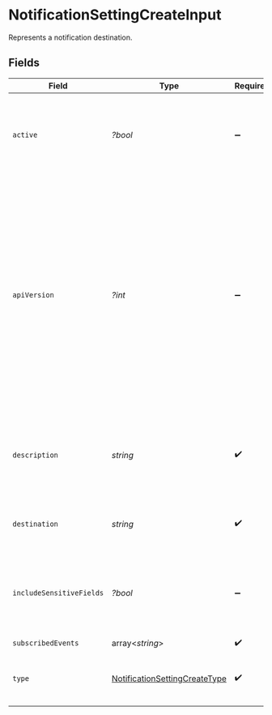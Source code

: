# NotificationSettingCreateInput

Represents a notification destination.


## Fields

| Field                                                                                                                                                                                                             | Type                                                                                                                                                                                                              | Required                                                                                                                                                                                                          | Description                                                                                                                                                                                                       |
| ----------------------------------------------------------------------------------------------------------------------------------------------------------------------------------------------------------------- | ----------------------------------------------------------------------------------------------------------------------------------------------------------------------------------------------------------------- | ----------------------------------------------------------------------------------------------------------------------------------------------------------------------------------------------------------------- | ----------------------------------------------------------------------------------------------------------------------------------------------------------------------------------------------------------------- |
| `active`                                                                                                                                                                                                          | *?bool*                                                                                                                                                                                                           | :heavy_minus_sign:                                                                                                                                                                                                | Whether Paddle should try to deliver events to this notification destination.                                                                                                                                     |
| `apiVersion`                                                                                                                                                                                                      | *?int*                                                                                                                                                                                                            | :heavy_minus_sign:                                                                                                                                                                                                | API version that returned objects for events should conform to. Must be a valid version of the Paddle API. Cannot be a version older than your account default. Defaults to your account default if not included. |
| `description`                                                                                                                                                                                                     | *string*                                                                                                                                                                                                          | :heavy_check_mark:                                                                                                                                                                                                | Short description for this notification destination. Shown in the Paddle Dashboard.                                                                                                                               |
| `destination`                                                                                                                                                                                                     | *string*                                                                                                                                                                                                          | :heavy_check_mark:                                                                                                                                                                                                | Webhook endpoint URL or email address.                                                                                                                                                                            |
| `includeSensitiveFields`                                                                                                                                                                                          | *?bool*                                                                                                                                                                                                           | :heavy_minus_sign:                                                                                                                                                                                                | Whether potentially sensitive fields should be sent to this notification destination.                                                                                                                             |
| `subscribedEvents`                                                                                                                                                                                                | array<*string*>                                                                                                                                                                                                   | :heavy_check_mark:                                                                                                                                                                                                | N/A                                                                                                                                                                                                               |
| `type`                                                                                                                                                                                                            | [NotificationSettingCreateType](../../models/shared/NotificationSettingCreateType.md)                                                                                                                             | :heavy_check_mark:                                                                                                                                                                                                | Where notifications should be sent for this destination.                                                                                                                                                          |